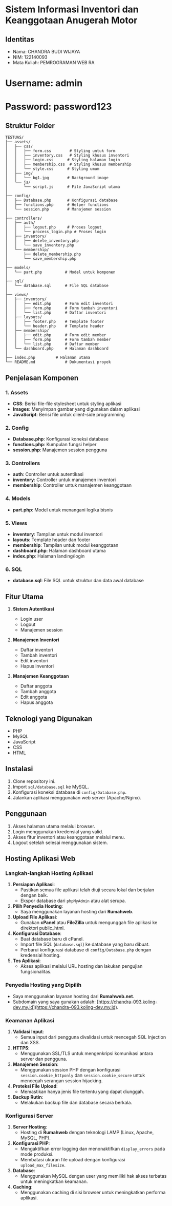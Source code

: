 # Sistem Informasi Inventori dan Keanggotaan Anugerah Motor

## Identitas
- Nama: CHANDRA BUDI WIJAYA
- NIM: 122140093
- Mata Kuliah: PEMROGRAMAN WEB RA

# Username: admin
# Password: password123

## Struktur Folder
```
TESTUAS/
├── assets/
│   ├── css/
│   │   ├── form.css        # Styling untuk form
│   │   ├── inventory.css   # Styling khusus inventori
│   │   ├── login.css      # Styling halaman login
│   │   ├── membership.css  # Styling khusus membership
│   │   └── style.css      # Styling umum
│   ├── img/
│   │   └── bg1.jpg        # Background image
│   └── js/
│       └── script.js      # File JavaScript utama
│
├── config/
│   ├── Database.php       # Konfigurasi database
│   ├── functions.php      # Helper functions
│   └── session.php        # Manajemen session
│
├── controllers/
│   ├── auth/
│   │   ├── logout.php     # Proses logout
│   │   └── process_login.php # Proses login
│   ├── inventory/
│   │   ├── delete_inventory.php
│   │   └── save_inventory.php
│   └── membership/
│       ├── delete_membership.php
│       └── save_membership.php
│
├── models/
│   └── part.php          # Model untuk komponen
│
├── sql/
│   └── database.sql      # File SQL database
│
├── views/
│   ├── inventory/
│   │   ├── edit.php      # Form edit inventori
│   │   ├── form.php      # Form tambah inventori
│   │   └── list.php      # Daftar inventori
│   ├── layouts/
│   │   ├── footer.php    # Template footer
│   │   └── header.php    # Template header
│   ├── membership/
│   │   ├── edit.php      # Form edit member
│   │   ├── form.php      # Form tambah member
│   │   └── list.php      # Daftar member
│   └── dashboard.php     # Halaman dashboard
│  
├── index.php         # Halaman utama
└── README.md             # Dokumentasi proyek
```

## Penjelasan Komponen

### 1. Assets
- **CSS**: Berisi file-file stylesheet untuk styling aplikasi
- **Images**: Menyimpan gambar yang digunakan dalam aplikasi
- **JavaScript**: Berisi file untuk client-side programming

### 2. Config
- **Database.php**: Konfigurasi koneksi database
- **functions.php**: Kumpulan fungsi helper
- **session.php**: Manajemen session pengguna

### 3. Controllers
- **auth**: Controller untuk autentikasi
- **inventory**: Controller untuk manajemen inventori
- **membership**: Controller untuk manajemen keanggotaan

### 4. Models
- **part.php**: Model untuk menangani logika bisnis

### 5. Views
- **inventory**: Tampilan untuk modul inventori
- **layouts**: Template header dan footer
- **membership**: Tampilan untuk modul keanggotaan
- **dashboard.php**: Halaman dashboard utama
- **index.php**: Halaman landing/login

### 6. SQL
- **database.sql**: File SQL untuk struktur dan data awal database

## Fitur Utama
1. **Sistem Autentikasi**
   - Login user
   - Logout
   - Manajemen session

2. **Manajemen Inventori**
   - Daftar inventori
   - Tambah inventori
   - Edit inventori
   - Hapus inventori

3. **Manajemen Keanggotaan**
   - Daftar anggota
   - Tambah anggota
   - Edit anggota
   - Hapus anggota

## Teknologi yang Digunakan
- PHP
- MySQL
- JavaScript
- CSS
- HTML

## Instalasi
1. Clone repository ini.
2. Import `sql/database.sql` ke MySQL.
3. Konfigurasi koneksi database di `config/Database.php`.
4. Jalankan aplikasi menggunakan web server (Apache/Nginx).

## Penggunaan
1. Akses halaman utama melalui browser.
2. Login menggunakan kredensial yang valid.
3. Akses fitur inventori atau keanggotaan melalui menu.
4. Logout setelah selesai menggunakan sistem.

## Hosting Aplikasi Web
### Langkah-langkah Hosting Aplikasi
1. **Persiapan Aplikasi**:
   - Pastikan semua file aplikasi telah diuji secara lokal dan berjalan dengan baik.
   - Ekspor database dari `phpMyAdmin` atau alat serupa.
2. **Pilih Penyedia Hosting**:
   - Saya menggunakan layanan hosting dari **Rumahweb**.
3. **Upload File Aplikasi**:
   - Gunakan **cPanel** atau **FileZilla** untuk mengunggah file aplikasi ke direktori public_html.
4. **Konfigurasi Database**:
   - Buat database baru di cPanel.
   - Import file SQL (`database.sql`) ke database yang baru dibuat.
   - Perbarui konfigurasi database di `config/Database.php` dengan kredensial hosting.
5. **Tes Aplikasi**:
   - Akses aplikasi melalui URL hosting dan lakukan pengujian fungsionalitas.

### Penyedia Hosting yang Dipilih
- Saya menggunakan layanan hosting dari **Rumahweb.net**.
- Subdomain yang saya gunakan adalah: [https://chandra-093.koling-dev.my.id](https://chandra-093.koling-dev.my.id).

### Keamanan Aplikasi
1. **Validasi Input**:
   - Semua input dari pengguna divalidasi untuk mencegah SQL Injection dan XSS.
2. **HTTPS**:
   - Menggunakan SSL/TLS untuk mengenkripsi komunikasi antara server dan pengguna.
3. **Manajemen Session**:
   - Menggunakan session PHP dengan konfigurasi `session.cookie_httponly` dan `session.cookie_secure` untuk mencegah serangan session hijacking.
4. **Proteksi File Upload**:
   - Memastikan hanya jenis file tertentu yang dapat diunggah.
5. **Backup Rutin**:
   - Melakukan backup file dan database secara berkala.

### Konfigurasi Server
1. **Server Hosting**:
   - Hosting di **Rumahweb** dengan teknologi LAMP (Linux, Apache, MySQL, PHP).
2. **Konfigurasi PHP**:
   - Mengaktifkan error logging dan menonaktifkan `display_errors` pada mode produksi.
   - Membatasi ukuran file upload dengan konfigurasi `upload_max_filesize`.
3. **Database**:
   - Menggunakan MySQL dengan user yang memiliki hak akses terbatas untuk meningkatkan keamanan.
4. **Caching**:
   - Menggunakan caching di sisi browser untuk meningkatkan performa aplikasi.
